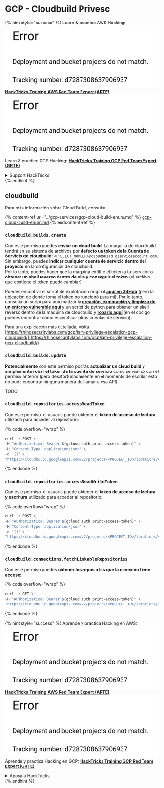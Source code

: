 # GCP - Cloudbuild Privesc

{% hint style="success" %}
Learn & practice AWS Hacking:<img src="../../../.gitbook/assets/image (1) (1).png" alt="" data-size="line">[**HackTricks Training AWS Red Team Expert (ARTE)**](https://training.hacktricks.xyz/courses/arte)<img src="../../../.gitbook/assets/image (1) (1).png" alt="" data-size="line">\
Learn & practice GCP Hacking: <img src="../../../.gitbook/assets/image (2).png" alt="" data-size="line">[**HackTricks Training GCP Red Team Expert (GRTE)**<img src="../../../.gitbook/assets/image (2).png" alt="" data-size="line">](https://training.hacktricks.xyz/courses/grte)

<details>

<summary>Support HackTricks</summary>

* Check the [**subscription plans**](https://github.com/sponsors/carlospolop)!
* **Join the** 💬 [**Discord group**](https://discord.gg/hRep4RUj7f) or the [**telegram group**](https://t.me/peass) or **follow** us on **Twitter** 🐦 [**@hacktricks\_live**](https://twitter.com/hacktricks\_live)**.**
* **Share hacking tricks by submitting PRs to the** [**HackTricks**](https://github.com/carlospolop/hacktricks) and [**HackTricks Cloud**](https://github.com/carlospolop/hacktricks-cloud) github repos.

</details>
{% endhint %}

## cloudbuild

Para más información sobre Cloud Build, consulta:

{% content-ref url="../gcp-services/gcp-cloud-build-enum.md" %}
[gcp-cloud-build-enum.md](../gcp-services/gcp-cloud-build-enum.md)
{% endcontent-ref %}

### `cloudbuild.builds.create`

Con este permiso puedes **enviar un cloud build**. La máquina de cloudbuild tendrá en su sistema de archivos por **defecto un token de la Cuenta de Servicio de cloudbuild**: `<PROJECT_NUMBER>@cloudbuild.gserviceaccount.com`. Sin embargo, puedes **indicar cualquier cuenta de servicio dentro del proyecto** en la configuración de cloudbuild.\
Por lo tanto, puedes hacer que la máquina exfiltre el token a tu servidor o **obtener un shell reverso dentro de ella y conseguir el token** (el archivo que contiene el token puede cambiar).

Puedes encontrar el script de explotación original [**aquí en GitHub**](https://github.com/RhinoSecurityLabs/GCP-IAM-Privilege-Escalation/blob/master/ExploitScripts/cloudbuild.builds.create.py) (pero la ubicación de donde toma el token no funcionó para mí). Por lo tanto, consulta un script para automatizar la [**creación, explotación y limpieza de un entorno vulnerable aquí**](https://github.com/carlospolop/gcp\_privesc\_scripts/blob/main/tests/f-cloudbuild.builds.create.sh) y un script de python para obtener un shell reverso dentro de la máquina de cloudbuild y [**robarlo aquí**](https://github.com/carlospolop/gcp\_privesc\_scripts/blob/main/tests/f-cloudbuild.builds.create.py) (en el código puedes encontrar cómo especificar otras cuentas de servicio)**.**

Para una explicación más detallada, visita [https://rhinosecuritylabs.com/gcp/iam-privilege-escalation-gcp-cloudbuild/](https://rhinosecuritylabs.com/gcp/iam-privilege-escalation-gcp-cloudbuild/)

### `cloudbuild.builds.update`

**Potencialmente** con este permiso podrás **actualizar un cloud build y simplemente robar el token de la cuenta de servicio** como se realizó con el permiso anterior (pero desafortunadamente en el momento de escribir esto no pude encontrar ninguna manera de llamar a esa API).

TODO

### `cloudbuild.repositories.accessReadToken`

Con este permiso, el usuario puede obtener el **token de acceso de lectura** utilizado para acceder al repositorio:

{% code overflow="wrap" %}
```bash
curl -X POST \
-H "Authorization: Bearer $(gcloud auth print-access-token)" \
-H "Content-Type: application/json" \
-d '{}' \
"https://cloudbuild.googleapis.com/v2/projects/<PROJECT_ID>/locations/<LOCATION>/connections/<CONN_ID>/repositories/<repo-id>:accessReadToken"
```
{% endcode %}

### `cloudbuild.repositories.accessReadWriteToken`

Con este permiso, el usuario puede obtener el **token de acceso de lectura y escritura** utilizado para acceder al repositorio:

{% code overflow="wrap" %}
```bash
curl -X POST \
-H "Authorization: Bearer $(gcloud auth print-access-token)" \
-H "Content-Type: application/json" \
-d '{}' \
"https://cloudbuild.googleapis.com/v2/projects/<PROJECT_ID>/locations/<LOCATION>/connections/<CONN_ID>/repositories/<repo-id>:accessReadWriteToken"
```
{% endcode %}

### `cloudbuild.connections.fetchLinkableRepositories`

Con este permiso puedes **obtener los repos a los que la conexión tiene acceso:**

{% code overflow="wrap" %}
```bash
curl -X GET \
-H "Authorization: Bearer $(gcloud auth print-access-token)" \
"https://cloudbuild.googleapis.com/v2/projects/<PROJECT_ID>/locations/<LOCATION>/connections/<CONN_ID>:fetchLinkableRepositories"
```
{% endcode %}

{% hint style="success" %}
Aprende y practica Hacking en AWS:<img src="../../../.gitbook/assets/image (1) (1).png" alt="" data-size="line">[**HackTricks Training AWS Red Team Expert (ARTE)**](https://training.hacktricks.xyz/courses/arte)<img src="../../../.gitbook/assets/image (1) (1).png" alt="" data-size="line">\
Aprende y practica Hacking en GCP: <img src="../../../.gitbook/assets/image (2).png" alt="" data-size="line">[**HackTricks Training GCP Red Team Expert (GRTE)**<img src="../../../.gitbook/assets/image (2).png" alt="" data-size="line">](https://training.hacktricks.xyz/courses/grte)

<details>

<summary>Apoya a HackTricks</summary>

* Revisa los [**planes de suscripción**](https://github.com/sponsors/carlospolop)!
* **Únete al** 💬 [**grupo de Discord**](https://discord.gg/hRep4RUj7f) o al [**grupo de telegram**](https://t.me/peass) o **síguenos** en **Twitter** 🐦 [**@hacktricks\_live**](https://twitter.com/hacktricks\_live)**.**
* **Comparte trucos de hacking enviando PRs a los** [**HackTricks**](https://github.com/carlospolop/hacktricks) y [**HackTricks Cloud**](https://github.com/carlospolop/hacktricks-cloud) repositorios de github.

</details>
{% endhint %}

